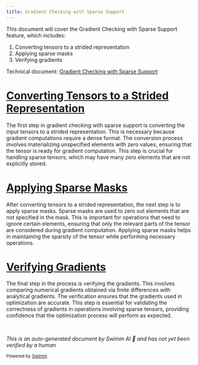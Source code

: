 ```yaml
---
title: Gradient Checking with Sparse Support
---
```

This document will cover the Gradient Checking with Sparse Support feature, which includes:

1. Converting tensors to a strided representation
2. Applying sparse masks
3. Verifying gradients

Technical document: <SwmLink doc-title="Gradient Checking with Sparse Support">[Gradient Checking with Sparse Support](/.swm/gradient-checking-with-sparse-support.k87x4ufq.sw.md)</SwmLink>

# [Converting Tensors to a Strided Representation](https://app.swimm.io/repos/Z2l0aHViJTNBJTNBcHl0b3JjaC1hdXRvZG9jcy1kZW1vJTNBJTNBU3dpbW0tRGVtbw==/docs/k87x4ufq#convert_to_strided_representation)

The first step in gradient checking with sparse support is converting the input tensors to a strided representation. This is necessary because gradient computations require a dense format. The conversion process involves materializing unspecified elements with zero values, ensuring that the tensor is ready for gradient computation. This step is crucial for handling sparse tensors, which may have many zero elements that are not explicitly stored.

# [Applying Sparse Masks](https://app.swimm.io/repos/Z2l0aHViJTNBJTNBcHl0b3JjaC1hdXRvZG9jcy1kZW1vJTNBJTNBU3dpbW0tRGVtbw==/docs/k87x4ufq#sparse_mask)

After converting tensors to a strided representation, the next step is to apply sparse masks. Sparse masks are used to zero out elements that are not specified in the mask. This is important for operations that need to ignore certain elements, ensuring that only the relevant parts of the tensor are considered during gradient computation. Applying sparse masks helps in maintaining the sparsity of the tensor while performing necessary operations.

# [Verifying Gradients](https://app.swimm.io/repos/Z2l0aHViJTNBJTNBcHl0b3JjaC1hdXRvZG9jcy1kZW1vJTNBJTNBU3dpbW0tRGVtbw==/docs/k87x4ufq#gradcheck)

The final step in the process is verifying the gradients. This involves comparing numerical gradients obtained via finite differences with analytical gradients. The verification ensures that the gradients used in optimization are accurate. This step is essential for validating the correctness of gradients in operations involving sparse tensors, providing confidence that the optimization process will perform as expected.

&nbsp;

*This is an auto-generated document by Swimm AI 🌊 and has not yet been verified by a human*

<SwmMeta version="3.0.0" repo-id="Z2l0aHViJTNBJTNBcHl0b3JjaC1hdXRvZG9jcy1kZW1vJTNBJTNBU3dpbW0tRGVtbw==" repo-name="pytorch-autodocs-demo"><sup>Powered by [Swimm](https://app.swimm.io/)</sup></SwmMeta>
